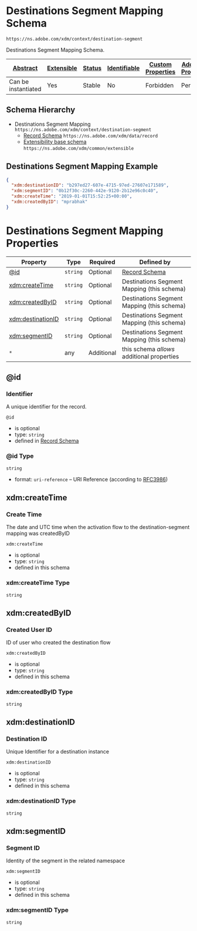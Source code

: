 
# Destinations Segment Mapping Schema

```
https://ns.adobe.com/xdm/context/destination-segment
```

Destinations Segment Mapping Schema.

| [Abstract](../../abstract.md) | [Extensible](../../extensions.md) | [Status](../../status.md) | [Identifiable](../../id.md) | [Custom Properties](../../extensions.md) | [Additional Properties](../../extensions.md) | Defined In |
|-------------------------------|-----------------------------------|---------------------------|-----------------------------|------------------------------------------|----------------------------------------------|------------|
| Can be instantiated | Yes | Stable | No | Forbidden | Permitted | [destinations/destination-segment.schema.json](destinations/destination-segment.schema.json) |
## Schema Hierarchy

* Destinations Segment Mapping `https://ns.adobe.com/xdm/context/destination-segment`
  * [Record Schema](../behaviors/record.schema.md) `https://ns.adobe.com/xdm/data/record`
  * [Extensibility base schema](../datatypes/extensible.schema.md) `https://ns.adobe.com/xdm/common/extensible`


## Destinations Segment Mapping Example
```json
{
  "xdm:destinationID": "b297ed27-607e-4715-97ed-27607e171589",
  "xdm:segmentID": "0b12f30c-2260-442e-9120-2b12e96c0c40",
  "xdm:createTime": "2019-01-01T15:52:25+00:00",
  "xdm:createdByID": "mprabhak"
}
```

# Destinations Segment Mapping Properties

| Property | Type | Required | Defined by |
|----------|------|----------|------------|
| [@id](#id) | `string` | Optional | [Record Schema](../behaviors/record.schema.md#id) |
| [xdm:createTime](#xdmcreatetime) | `string` | Optional | Destinations Segment Mapping (this schema) |
| [xdm:createdByID](#xdmcreatedbyid) | `string` | Optional | Destinations Segment Mapping (this schema) |
| [xdm:destinationID](#xdmdestinationid) | `string` | Optional | Destinations Segment Mapping (this schema) |
| [xdm:segmentID](#xdmsegmentid) | `string` | Optional | Destinations Segment Mapping (this schema) |
| `*` | any | Additional | this schema *allows* additional properties |

## @id
### Identifier

A unique identifier for the record.

`@id`
* is optional
* type: `string`
* defined in [Record Schema](../behaviors/record.schema.md#id)

### @id Type


`string`
* format: `uri-reference` – URI Reference (according to [RFC3986](https://tools.ietf.org/html/rfc3986))






## xdm:createTime
### Create Time

The date and UTC time when the activation flow to the destination-segment mapping was createdByID

`xdm:createTime`
* is optional
* type: `string`
* defined in this schema

### xdm:createTime Type


`string`






## xdm:createdByID
### Created User ID

ID of user who created the destination flow

`xdm:createdByID`
* is optional
* type: `string`
* defined in this schema

### xdm:createdByID Type


`string`






## xdm:destinationID
### Destination ID

Unique Identifier for a destination instance

`xdm:destinationID`
* is optional
* type: `string`
* defined in this schema

### xdm:destinationID Type


`string`






## xdm:segmentID
### Segment ID

Identity of the segment in the related namespace

`xdm:segmentID`
* is optional
* type: `string`
* defined in this schema

### xdm:segmentID Type


`string`





